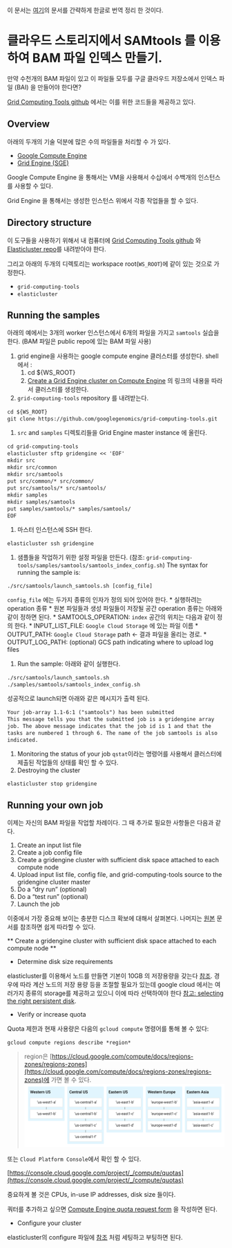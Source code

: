 이 문서는 [여기](http://googlegenomics.readthedocs.io/en/latest/use_cases/run_samtools_over_many_files/index.html)의 문서를 간략하게 한글로 번역 정리 한 것이다.
# 클라우드 스토리지에서 SAMtools 를 이용하여 BAM 파일 인덱스 만들기.
만약 수천개의 BAM 파일이 있고 이 파일들 모두를 구글 클라우드 저장소에서 인덱스 파일 (BAI) 을 만들어야 한다면?

[Grid Computing Tools github](https://github.com/googlegenomics/grid-computing-tools) 에서는 이를 위한 코드들을 제공하고 있다.

## Overview
아래의 두개의 기술 덕분에 많은 수의 파일들을 처리할 수 가 있다.
* [Google Compute Engine](https://cloud.google.com/compute/)
* [Grid Engine (SGE)](http://gridengine.info/)

Google Compute Engine 을 통해서는 VM을 사용해서 수십에서 수백개의 인스턴스를 사용할 수 있다.

Grid Engine 을 통해서는 생성한 인스턴스 위에서 각종 작업들을 할 수 있다.

## Directory structure
이 도구들을 사용하기 위해서 내 컴퓨터에 [Grid Computing Tools github](https://github.com/googlegenomics/grid-computing-tools) 와 [Elasticluster repo](https://github.com/gc3-uzh-ch/elasticluster)를 내려받아야 한다.

그리고 아래의 두개의 디렉토리는 workspace root(`WS_ROOT`)에 같이 있는 것으로 가정한다.

* `grid-computing-tools`
* `elasticluster`

## Running the samples

아래의 예에서는 3개의 worker 인스턴스에서 6개의 파일을 가지고 `samtools` 실습을 한다. (BAM 파일은 public repo에 있는 BAM 파일 사용)

1. grid engine을 사용하는 google compute engine 클러스터를 생성한다.
    shell 에서 :
    1. cd ${WS_ROOT}
    1. [Create a Grid Engine cluster on Compute Engine](http://googlegenomics.readthedocs.io/en/latest/use_cases/setup_gridengine_cluster_on_compute_engine/index.html) 의 링크의 내용을 따라서 클러스터를 생성한다.
1. `grid-computing-tools` repository 를 내려받는다.
```
cd ${WS_ROOT}
git clone https://github.com/googlegenomics/grid-computing-tools.git
```
1. `src` and `samples`  디렉토리들을 Grid Engine master instance 에 올린다.
```
cd grid-computing-tools
elasticluster sftp gridengine << 'EOF'
mkdir src
mkdir src/common
mkdir src/samtools
put src/common/* src/common/
put src/samtools/* src/samtools/
mkdir samples
mkdir samples/samtools
put samples/samtools/* samples/samtools/
EOF
```
1. 마스터 인스턴스에 SSH 한다.
```
elasticluster ssh gridengine
```
1. 샘플들을 작업하기 위한 설정 파일을 만든다. (참조: `grid-computing-tools/samples/samtools/samtools_index_config.sh`)
The syntax for running the sample is:
```
./src/samtools/launch_samtools.sh [config_file]
```
`config_file` 에는 두가지 종류의 인자가 정의 되어 있어야 한다.
    * 실행하려는 operation 종류
    * 원본 파일들과 생성 파일들이 저장될 공간
operation 종류는 아래와 같이 정하면 된다.
    * SAMTOOLS_OPERATION: `index`
공간의 위치는 다음과 같이 정의 한다.
    * INPUT_LIST_FILE: `Google Cloud Storage` 에 있는 파일 이름
    * OUTPUT_PATH: `Google Cloud Storage` path <- 결과 파일을 올리는 경로.
    * OUTPUT_LOG_PATH: (optional) GCS path indicating where to upload log files
1. Run the sample:
아래와 같이 실행한다.
```
./src/samtools/launch_samtools.sh ./samples/samtools/samtools_index_config.sh
```
성공적으로 launch되면 아래와 같은 메시지가 출력 된다.
```
Your job-array 1.1-6:1 ("samtools") has been submitted
This message tells you that the submitted job is a gridengine array job. The above message indicates that the job id is 1 and that the tasks are numbered 1 through 6. The name of the job samtools is also indicated.
```
1. Monitoring the status of your job
`qstat`이라는 명령어를 사용해서 클러스터에 제출된 작업들의 상태를 확인 할 수 있다.
1. Destroying the cluster
```
elasticluster stop gridengine
```

## Running your own job
이제는 자신의 BAM 파일을 작업할 차례이다. 그 때 추가로 필요한 사항들은 다음과 같다.
1. Create an input list file
1. Create a job config file
1. Create a gridengine cluster with sufficient disk space attached to each compute node
1. Upload input list file, config file, and grid-computing-tools source to the gridengine cluster master
1. Do a “dry run” (optional)
1. Do a “test run” (optional)
1. Launch the job

이중에서 가장 중요해 보이는 충분한 디스크 확보에 대해서 살펴본다. 나머지는 [원본](http://googlegenomics.readthedocs.io/en/latest/use_cases/run_samtools_over_many_files/index.html) 문서를 참조하면 쉽게 따라할 수 있다.

** Create a gridengine cluster with sufficient disk space attached to each compute node **

- Determine disk size requirements

elasticluster를 이용해서 노드를 만들면 기본이 10GB 의 저장용량을 갖는다 [참조](http://googlegenomics.readthedocs.io/en/latest/use_cases/setup_gridengine_cluster_on_compute_engine/index.html#elasticluster-config-boot-disk).
경우에 따라 계산 노드의 저장 용량 등을 조절할 필요가 있는데 google cloud 에서는 여러가지 종류의 storage를 제공하고 있으니 이에 따라 선택하여야 한다 [참고: selecting the right persistent disk](https://cloud.google.com/compute/docs/tutorials/compute-engine-disks-price-performance-and-persistence#selecting_the_right_disk).

- Verify or increase quota

Quota 제한과 현재 사용량은 다음의 `gcloud compute` 명령어를 통해 볼 수 있다:
```
gcloud compute regions describe *region*
```
> region은 [https://cloud.google.com/compute/docs/regions-zones/regions-zones](https://cloud.google.com/compute/docs/regions-zones/regions-zones)에 가면 볼 수 있다.
![그림](zones_diagram.svg)

또는 `Cloud Platform Console`에서 확인 할 수 있다.

[https://console.cloud.google.com/project/_/compute/quotas](https://console.cloud.google.com/project/_/compute/quotas)

중요하게 볼 것은 CPUs, in-use IP addresses, disk size 들이다.

쿼터를 추가하고 싶으면 [Compute Engine quota request form](https://docs.google.com/a/google.com/forms/d/1vb2MkAr9JcHrp6myQ3oTxCyBv2c7Iyc5wqIKqE3K4IE/viewform) 을 작성하면 된다.

- Configure your cluster

elasticluster의 configure 파일에 [참조](http://googlegenomics.readthedocs.io/en/latest/use_cases/setup_gridengine_cluster_on_compute_engine/index.html#elasticluster-config-boot-disk) 처럼 세팅하고 부팅하면 된다.
